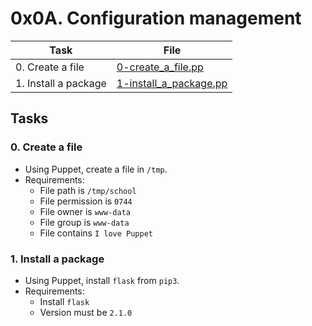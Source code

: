 # 0x0A. Configuration management

| Task | File |
| ---- | ---- |
| 0. Create a file | [0-create_a_file.pp](./0-create_a_file.pp) |
| 1. Install a package | [1-install_a_package.pp](./1-install_a_package.pp) |

## Tasks
### 0. Create a file
* Using Puppet, create a file in `/tmp`.
* Requirements:
	* File path is `/tmp/school`
	* File permission is `0744`
	* File owner is `www-data`
	* File group is `www-data`
	* File contains `I love Puppet` 
### 1. Install a package
* Using Puppet, install `flask` from `pip3`.
* Requirements:
	* Install `flask`
	* Version must be `2.1.0`
